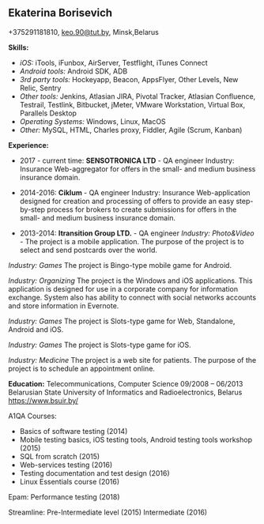## **Ekaterina Borisevich**

+375291181810, keo.90@tut.by, Minsk,Belarus

**Skills:**
* *iOS:* iTools, iFunbox, AirServer, Testflight, iTunes Connect
* *Android tools:* Android SDK, ADB
* *3rd party tools:* Hockeyapp, Beacon, AppsFlyer, Other Levels, New Relic, Sentry
* *Other tools:* Jenkins, Atlasian JIRA, Pivotal Tracker, Atlasian Confluence, Testrail, Testlink, Bitbucket, jMeter, VMware Workstation, Virtual Box, Parallels Desktop
* *Operating Systems:* Windows, Linux, MacOS
* *Other:* MySQL, HTML, Charles proxy, Fiddler, Agile (Scrum, Kanban)

**Experience:**
* 2017 -  current time:  **SENSOTRONICA LTD** - QA engineer
Industry: Insurance
Web-aggregator for offers in the small- and medium business insurance domain.



* 2014-2016: **Ciklum** - QA engineer
Industry: Insurance
Web-application designed for creation and processing of offers to provide an easy step-by-step process for brokers to create submissions for offers in the small- and medium business insurance domain.



* 2013-2014: **Itransition Group LTD.** - QA engineer
*Industry: Photo&Video* - The project is a mobile application. The purpose of the project is to select and send postcards over the world.

*Industry: Games*
The project is Bingo-type mobile game for Android.

*Industry: Organizing*
The project is the Windows and iOS applications. This application is designed for use in a corporate company for information exchange. System also has ability to connect with social networks accounts and store information in Evernote.

*Industry: Games*
The project is Slots-type game for Web, Standalone, Android and iOS.

*Industry: Games*
The project is Slots-type game for iOS.

*Industry: Medicine*
The project is a web site for patients. The purpose of the project is to schedule an appointment online. 


**Education:**
Telecommunications, Computer Science 09/2008 – 06/2013
Belarusian State University of Informatics and Radioelectronics, Belarus
https://www.bsuir.by/

A1QA
Courses:
- Basics of software testing (2014)
- Mobile testing basics, iOS testing tools, Android testing tools workshop (2015)
- SQL from scratch (2015)
- Web-services testing (2016)
- Testing documentation and test design (2016) 
- Linux Essentials course (2016)

Epam: 
Performance testing (2018)

Streamline:
Pre-Intermediate level (2015)
Intermediate (2016)
